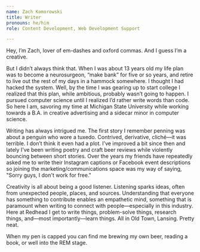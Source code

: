 ```yaml
---
name: Zach Komorowski
title: Writer
pronouns: he/him
role: Content Development, Web Development Support

---
```


Hey, I’m Zach, lover of em-dashes and oxford commas. And I guess I’m a creative.

But I didn’t always think that. When I was about 13 years old my life plan was
to become a neurosurgeon, “make bank” for five or so years, and retire to live
out the rest of my days in a hammock somewhere. I thought I had hacked the
system. Well, by the time I was gearing up to start college I realized that this
plan, while ambitious, probably wasn’t going to happen. I pursued computer
science until I realized I’d rather write words than code. So here I am,
savoring my time at Michigan State University while working towards a B.A. in
creative advertising and a sidecar minor in computer science.

Writing has always intrigued me. The first story I remember penning was about a
penguin who wore a tuxedo. Contrived, derivative, cliché—it was terrible. I
don’t think it even had a plot. I’ve improved a bit since then and lately I’ve
been writing poetry and craft beer reviews while violently bouncing between
short stories. Over the years my friends have repeatedly asked me to write their
Instagram captions or Facebook event descriptions so joining the
marketing/communications space was my way of saying, "Sorry guys, I don't work
for free."

Creativity is all about being a good listener. Listening sparks ideas, often
from unexpected people, places, and sources. Understanding that everyone has
something to contribute enables an empathetic mind, something that is paramount
when writing to connect with people—especially in this industry. Here at Redhead
I get to write things, problem-solve things, research things, and—most
importantly—learn things. All in Old Town, Lansing. Pretty neat.

When my pen is capped you can find me brewing my own beer, reading a book, or
well into the REM stage.
